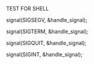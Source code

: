 TEST FOR SHELL


signal(SIGSEGV, &handle_signal);

signal(SIGTERM, &handle_signal);

signal(SIGQUIT, &handle_signal);

signal(SIGINT, &handle_signal);
